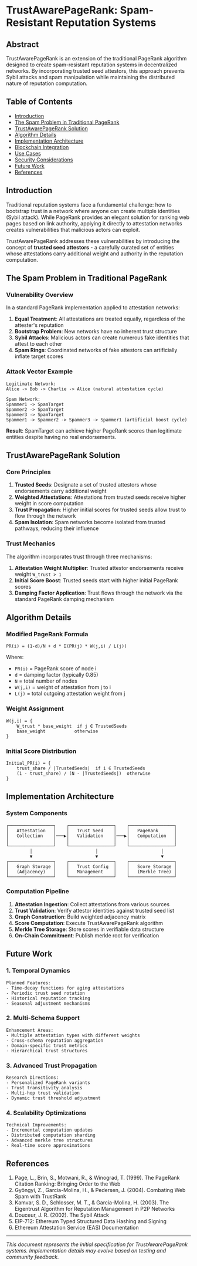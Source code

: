 # TrustAwarePageRank: Spam-Resistant Reputation Systems

## Abstract

TrustAwarePageRank is an extension of the traditional PageRank algorithm designed to create spam-resistant reputation systems in decentralized networks. By incorporating trusted seed attestors, this approach prevents Sybil attacks and spam manipulation while maintaining the distributed nature of reputation computation.

## Table of Contents

- [Introduction](#introduction)
- [The Spam Problem in Traditional PageRank](#the-spam-problem-in-traditional-pagerank)
- [TrustAwarePageRank Solution](#trustawarepagerank-solution)
- [Algorithm Details](#algorithm-details)
- [Implementation Architecture](#implementation-architecture)
- [Blockchain Integration](#blockchain-integration)
- [Use Cases](#use-cases)
- [Security Considerations](#security-considerations)
- [Future Work](#future-work)
- [References](#references)

## Introduction

Traditional reputation systems face a fundamental challenge: how to bootstrap trust in a network where anyone can create multiple identities (Sybil attack). While PageRank provides an elegant solution for ranking web pages based on link authority, applying it directly to attestation networks creates vulnerabilities that malicious actors can exploit.

TrustAwarePageRank addresses these vulnerabilities by introducing the concept of **trusted seed attestors** - a carefully curated set of entities whose attestations carry additional weight and authority in the reputation computation.

## The Spam Problem in Traditional PageRank

### Vulnerability Overview

In a standard PageRank implementation applied to attestation networks:

1. **Equal Treatment**: All attestations are treated equally, regardless of the attester's reputation
2. **Bootstrap Problem**: New networks have no inherent trust structure
3. **Sybil Attacks**: Malicious actors can create numerous fake identities that attest to each other
4. **Spam Rings**: Coordinated networks of fake attestors can artificially inflate target scores

### Attack Vector Example

```
Legitimate Network:
Alice -> Bob -> Charlie -> Alice (natural attestation cycle)

Spam Network:
Spammer1 -> SpamTarget
Spammer2 -> SpamTarget
Spammer3 -> SpamTarget
Spammer1 -> Spammer2 -> Spammer3 -> Spammer1 (artificial boost cycle)
```

**Result**: SpamTarget can achieve higher PageRank scores than legitimate entities despite having no real endorsements.

## TrustAwarePageRank Solution

### Core Principles

1. **Trusted Seeds**: Designate a set of trusted attestors whose endorsements carry additional weight
2. **Weighted Attestations**: Attestations from trusted seeds receive higher weight in score computation
3. **Trust Propagation**: Higher initial scores for trusted seeds allow trust to flow through the network
4. **Spam Isolation**: Spam networks become isolated from trusted pathways, reducing their influence

### Trust Mechanics

The algorithm incorporates trust through three mechanisms:

1. **Attestation Weight Multiplier**: Trusted attestor endorsements receive weight `W_trust > 1`
2. **Initial Score Boost**: Trusted seeds start with higher initial PageRank scores
3. **Damping Factor Application**: Trust flows through the network via the standard PageRank damping mechanism

## Algorithm Details

### Modified PageRank Formula

```
PR(i) = (1-d)/N + d * Σ(PR(j) * W(j,i) / L(j))
```

Where:

- `PR(i)` = PageRank score of node i
- `d` = damping factor (typically 0.85)
- `N` = total number of nodes
- `W(j,i)` = weight of attestation from j to i
- `L(j)` = total outgoing attestation weight from j

### Weight Assignment

```
W(j,i) = {
    W_trust * base_weight  if j ∈ TrustedSeeds
    base_weight           otherwise
}
```

### Initial Score Distribution

```
Initial_PR(i) = {
    trust_share / |TrustedSeeds|  if i ∈ TrustedSeeds
    (1 - trust_share) / (N - |TrustedSeeds|)  otherwise
}
```

## Implementation Architecture

### System Components

```
┌─────────────────┐    ┌─────────────────┐    ┌─────────────────┐
│   Attestation   │    │   Trust Seed    │    │   PageRank      │
│   Collection    │───▶│   Validation    │───▶│   Computation   │
│                 │    │                 │    │                 │
└─────────────────┘    └─────────────────┘    └─────────────────┘
         │                        │                        │
         ▼                        ▼                        ▼
┌─────────────────┐    ┌─────────────────┐    ┌─────────────────┐
│   Graph Storage │    │   Trust Config  │    │   Score Storage │
│   (Adjacency)   │    │   Management    │    │   (Merkle Tree) │
└─────────────────┘    └─────────────────┘    └─────────────────┘
```

### Computation Pipeline

1. **Attestation Ingestion**: Collect attestations from various sources
2. **Trust Validation**: Verify attestor identities against trusted seed list
3. **Graph Construction**: Build weighted adjacency matrix
4. **Score Computation**: Execute TrustAwarePageRank algorithm
5. **Merkle Tree Storage**: Store scores in verifiable data structure
6. **On-Chain Commitment**: Publish merkle root for verification

## Future Work

### 1. Temporal Dynamics

```
Planned Features:
- Time-decay functions for aging attestations
- Periodic trust seed rotation
- Historical reputation tracking
- Seasonal adjustment mechanisms
```

### 2. Multi-Schema Support

```
Enhancement Areas:
- Multiple attestation types with different weights
- Cross-schema reputation aggregation
- Domain-specific trust metrics
- Hierarchical trust structures
```

### 3. Advanced Trust Propagation

```
Research Directions:
- Personalized PageRank variants
- Trust transitivity analysis
- Multi-hop trust validation
- Dynamic trust threshold adjustment
```

### 4. Scalability Optimizations

```
Technical Improvements:
- Incremental computation updates
- Distributed computation sharding
- Advanced merkle tree structures
- Real-time score approximations
```

## References

1. Page, L., Brin, S., Motwani, R., & Winograd, T. (1999). The PageRank Citation Ranking: Bringing Order to the Web
2. Gyöngyi, Z., Garcia-Molina, H., & Pedersen, J. (2004). Combating Web Spam with TrustRank
3. Kamvar, S. D., Schlosser, M. T., & Garcia-Molina, H. (2003). The Eigentrust Algorithm for Reputation Management in P2P Networks
4. Douceur, J. R. (2002). The Sybil Attack
5. EIP-712: Ethereum Typed Structured Data Hashing and Signing
6. Ethereum Attestation Service (EAS) Documentation

---

_This document represents the initial specification for TrustAwarePageRank systems. Implementation details may evolve based on testing and community feedback._
